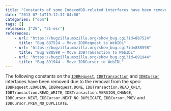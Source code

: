 ```yaml
---
title: "Constants of some IndexedDB-related interfaces have been removed"
date: "2013-07-14T19:12:37-04:00"
categories: ["dom"]
tags: []
releases: ["25", "31-esr"]
references:
    - url: "https://bugzilla.mozilla.org/show_bug.cgi?id=887524"
      title: "Bug 887524 – Move IDBRequest to WebIDL"
    - url: "https://bugzilla.mozilla.org/show_bug.cgi?id=888598"
      title: "Bug 888598 – Move IDBTransaction to WebIDL"
    - url: "https://bugzilla.mozilla.org/show_bug.cgi?id=891944"
      title: "Bug 891944 – Move IDBCursor to WebIDL"
---
```

The following constants on the [`IDBRequest`](https://developer.mozilla.org/docs/Web/API/IDBRequest), [`IDBTransaction`](https://developer.mozilla.org/docs/Web/API/IDBTransaction) and [`IDBCursor`](https://developer.mozilla.org/docs/Web/API/IDBCursor) interfaces have been removed due to the removal from the spec: `IDBRequest.LOADING`, `IDBRequest.DONE`, `IDBTransaction.READ_ONLY`, `IDBTransaction.READ_WRITE`, `IDBTransaction.VERSION_CHANGE`, `IDBCursor.NEXT`, `IDBCursor.NEXT_NO_DUPLICATE`, `IDBCursor.PREV` and `IDBCursor.PREV_NO_DUPLICATE`.
